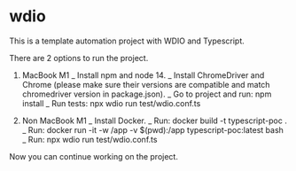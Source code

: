 # wdio
This is a template automation project with WDIO and Typescript.

There are 2 options to run the project.
1. MacBook M1
_ Install npm and node 14.
_ Install ChromeDriver and Chrome (please make sure their versions are compatible and match chromedriver version in package.json).
_ Go to project and run: npm install 
_ Run tests: npx wdio run test/wdio.conf.ts
 
2. Non MacBook M1
_ Install Docker.
_ Run: docker build -t typescript-poc .
_ Run: docker run -it -w /app -v $(pwd):/app typescript-poc:latest bash
_ Run: npx wdio run test/wdio.conf.ts 

Now you can continue working on the project.
